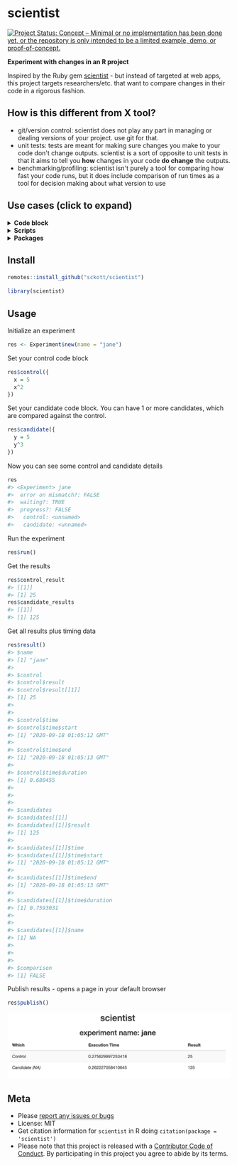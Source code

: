 scientist
=========



[![Project Status: Concept – Minimal or no implementation has been done yet, or the repository is only intended to be a limited example, demo, or proof-of-concept.](https://www.repostatus.org/badges/latest/concept.svg)](https://www.repostatus.org/#concept)

__Experiment with changes in an R project__

Inspired by the Ruby gem [scientist](https://github.com/github/scientist) -
but instead of targeted at web apps, this project targets researchers/etc.
that want to compare changes in their code in a rigorous fashion.

## How is this different from X tool?

* git/version control: scientist does not play any part in managing or
dealing versions of your project. use git for that.
* unit tests: tests are meant for making sure changes you make to your code
don't change outputs. scientist is a sort of opposite to
unit tests in that it aims to tell you **how** changes in your code
**do change** the outputs.
* benchmarking/profiling: scientist isn't purely a tool for comparing how
fast your code runs, but it does include comparison of run times
as a tool for decision making about what version to use

 
## Use cases (click to expand)

<details> <summary><strong>Code block</strong></summary> <p>

You have some code. You want to make a change to the code,
and you have a few different ideas about what you'd like
to do. For example, you want to pre-allocate the size of the
data.frame to see if that saves time.

`scientist` can help you sort out changes by comparing how long
each version takes, and visually diff results.

Using `scientist` you can compare these two functions like:


```r
a <- Experiment$new(name = "compare_code")
a$control(v1 = {
  out <- data.frame(letter = NA_character_, LETTER = NA_character_,
    both = NA_character_, stringsAsFactors = FALSE)
  for (i in 1:26)
    out[i,] <- c(letters[i], LETTERS[i], paste0(letters[i], LETTERS[i]))
  out
})
a$candidate(v2 = {
  out <- data.frame(letter = rep(NA_character_, times = 26),
    LETTER = rep(NA_character_, times = 26),
    both = rep(NA_character_, times = 26),
    stringsAsFactors = FALSE)
  for (i in 1:26)
    out[i,] <- c(letters[i], LETTERS[i], paste0(sample(letters, 1), LETTERS[i]))
  out
})
a
```

Then we can run the "experiment"


```r
a$run()
```

Then compare results


```r
a$diff()
```

![diff_plot](tools/code_block_diff.png)

</p></details>

<details> <summary><strong>Scripts</strong></summary> <p>

You have an R script, let's call it `code.R`. Just as above with the code
example, you want to make a change to the script. Instead of using
code blocks as input as above, you can use file names. (NOTE: file names
not supported yet, see [issue #7](https://github.com/sckott/scientist/issues/7))

Using `scientist` you can compare these two scripts with:


```r
b <- Experiment$new(name = "compare_scripts")
b$control(file = "code.R")
b$candidate(file = "code_new.R")
```

> note: above code doesn't work yet

</p></details>

<details> <summary><strong>Packages</strong></summary> <p>

You have a package, let's call it `foobar`. You want to change a function
in `foobar` called `stuff()`. You make a new version of that function
called `stuff_new()`. (NOTE: functions not supported yet per se, see 
[issue #8](https://github.com/sckott/scientist/issues/8); although
you can call functions just like code blocks)

Using `scientist` you can compare these two functions with:


```r
res <- Experiment$new(name = "compare_stuff")
res$control(foobar::stuff(x = 5))
res$candidate(foobar::stuff_new(x = 5))
```

> note: above is pseudocode, as foobar is not a real package; though
> you can try functions from a real package

</p></details>



## Install


```r
remotes::install_github("sckott/scientist")
```


```r
library(scientist)
```

## Usage

Initialize an experiment


```r
res <- Experiment$new(name = "jane")
```

Set your control code block


```r
res$control({
  x = 5
  x^2
})
```

Set your candidate code block. You can have 1 or more candidates, which are
compared against the control.


```r
res$candidate({
  y = 5
  y^3
})
```

Now you can see some control and candidate details


```r
res
#> <Experiment> jane
#>  error on mismatch?: FALSE
#>  waiting?: TRUE
#>  progress?: FALSE
#>   control: <unnamed>
#>   candidate: <unnamed>
```

Run the experiment


```r
res$run()
```

Get the results


```r
res$control_result
#> [[1]]
#> [1] 25
res$candidate_results
#> [[1]]
#> [1] 125
```

Get all results plus timing data


```r
res$result()
#> $name
#> [1] "jane"
#> 
#> $control
#> $control$result
#> $control$result[[1]]
#> [1] 25
#> 
#> 
#> $control$time
#> $control$time$start
#> [1] "2020-09-18 01:05:12 GMT"
#> 
#> $control$time$end
#> [1] "2020-09-18 01:05:13 GMT"
#> 
#> $control$time$duration
#> [1] 0.680455
#> 
#> 
#> 
#> $candidates
#> $candidates[[1]]
#> $candidates[[1]]$result
#> [1] 125
#> 
#> $candidates[[1]]$time
#> $candidates[[1]]$time$start
#> [1] "2020-09-18 01:05:12 GMT"
#> 
#> $candidates[[1]]$time$end
#> [1] "2020-09-18 01:05:13 GMT"
#> 
#> $candidates[[1]]$time$duration
#> [1] 0.7593031
#> 
#> 
#> $candidates[[1]]$name
#> [1] NA
#> 
#> 
#> 
#> $comparison
#> [1] FALSE
```

Publish results - opens a page in your default browser


```r
res$publish()
```

![img](tools/publish_eg.png)

## Meta

* Please [report any issues or bugs](https://github.com/sckott/scientist/issues)
* License: MIT
* Get citation information for `scientist` in R doing `citation(package = 'scientist')`
* Please note that this project is released with a [Contributor Code of Conduct][coc]. By participating in this project you agree to abide by its terms.


[coc]: https://github.com/sckott/scientist/blob/master/CODE_OF_CONDUCT.md
